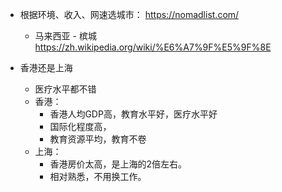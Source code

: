 - 根据环境、收入、网速选城市： https://nomadlist.com/
	- 马来西亚 - 槟城 https://zh.wikipedia.org/wiki/%E6%A7%9F%E5%9F%8E




- 香港还是上海
	- 医疗水平都不错
	- 香港：
		- 香港人均GDP高，教育水平好，医疗水平好
		- 国际化程度高，
		- 教育资源平均，教育不卷
	- 上海：
		- 香港房价太高，是上海的2倍左右。
		- 相对熟悉，不用换工作。